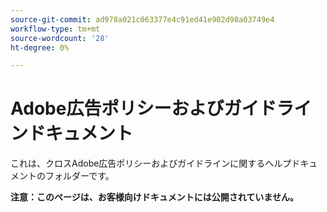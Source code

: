 ```yaml
---
source-git-commit: ad978a021c063377e4c91ed41e902d98a03749e4
workflow-type: tm+mt
source-wordcount: '28'
ht-degree: 0%

---
```

# Adobe広告ポリシーおよびガイドラインドキュメント

これは、クロスAdobe広告ポリシーおよびガイドラインに関するヘルプドキュメントのフォルダーです。

**注意：このページは、お客様向けドキュメントには公開されていません。**
